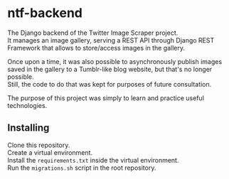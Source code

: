 # ntf-backend

The Django backend of the Twitter Image Scraper project.  
It manages an image gallery, serving a REST API through Django REST Framework that allows to store/access images in the gallery.

Once upon a time, it was also possible to asynchronously publish images saved in the gallery to a Tumblr-like blog website, but that's no longer possible.  
Still, the code to do that was kept for purposes of future consultation.  

The purpose of this project was simply to learn and practice useful technologies.

## Installing

Clone this repository.  
Create a virtual environment.  
Install the `requirements.txt` inside the virtual environment.  
Run the `migrations.sh` script in the root repository.
